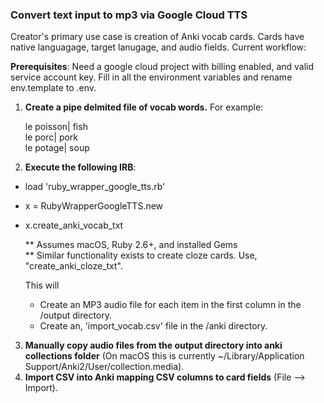 ### Convert text input to mp3 via Google Cloud TTS

Creator's primary use case is creation of Anki vocab cards. Cards have native languagage, target lanugage, and audio fields. Current workflow:

**Prerequisites**: Need a google cloud project with billing enabled, and valid service account key. Fill in all the environment variables and rename env.template to .env.

1. **Create a pipe delmited file of vocab words.** For example:

      le poisson| fish  
      le porc| pork  
      le potage| soup  

2. **Execute the following IRB**:
- load 'ruby_wrapper_google_tts.rb'
- x = RubyWrapperGoogleTTS.new
- x.create_anki_vocab_txt

   ** Assumes macOS, Ruby 2.6+, and installed Gems  
   ** Similar functionality exists to create cloze cards. Use, "create_anki_cloze_txt".

   This will 
   - Create an MP3 audio file for each item in the first column in the /output directory.
   - Create an, 'import_vocab.csv' file in the /anki directory.

3. **Manually copy audio files from the output directory into anki collections folder** (On macOS this is currently ~/Library/Application Support/Anki2/User/collection.media).
4. **Import CSV into Anki mapping CSV columns to card fields** (File --> Import).

